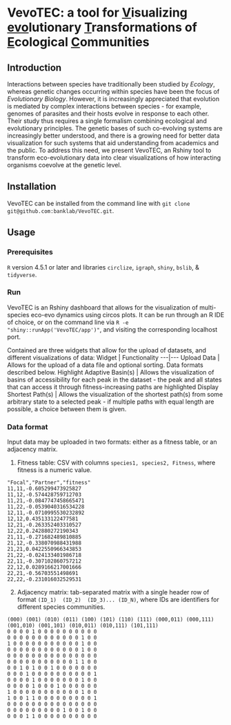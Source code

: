 # VevoTEC: a tool for <ins>V</ins>isualizing <ins>evo</ins>lutionary <ins>T</ins>ransformations of <ins>E</ins>cological <ins>C</ins>ommunities

## Introduction

Interactions between species have traditionally been studied by <i>Ecology</i>, whereas genetic changes occurring within species have been the focus of <i>Evolutionary Biology</i>. However, it is increasingly appreciated that evolution is mediated by complex interactions between species - for example, genomes of parasites and their hosts evolve in response to each other. Their study thus requires a single formalism combining ecological and evolutionary principles. The genetic bases of such co-evolving systems are increasingly better understood, and there is a growing need for better data visualization for such systems that aid understanding from academics and the public. To address this need, we present VevoTEC, an Rshiny tool to transform eco-evolutionary data into clear visualizations of how interacting organisms coevolve at the genetic level.

## Installation

VevoTEC can be installed from the command line with `git clone git@github.com:banklab/VevoTEC.git`.

## Usage

### Prerequisites

`R` version 4.5.1 or later and libraries `circlize`, `igraph`, `shiny`, `bslib`, & `tidyverse`.

### Run

VevoTEC is an Rshiny dashboard that allows for the visualization of multi-species eco-evo dynamics using circos plots. It can be run through an R IDE of choice, or on the command line via `R -e "shiny::runApp('VevoTEC/app')"`, and visiting the corresponding localhost port.   

Contained are three widgets that allow for the upload of datasets, and different visualizations of data:
Widget | Functionality
---|---
Upload Data | Allows for the upload of a data file and optional sorting. Data formats described below. 
Highlight Adaptive Basin(s) | Allows the visualization of basins of accessibility for each peak in the dataset - the peak and all states that can access it through fitness-increasing paths are highlighted
Display Shortest Path(s) | Allows the visualization of the shortest path(s) from some arbitrary state to a selected peak - if multiple paths with equal length are possible, a choice between them is given.

### Data format

Input data may be uploaded in two formats: either as a fitness table, or an adjacency matrix.
1. Fitness table: CSV with columns `species1, species2, Fitness`, where fitness is a numeric value.
```
"Focal","Partner","fitness"
11,11,-0.605299473925827
11,12,-0.574428759712703
11,21,-0.0847747458665471
11,22,-0.0539040316534228
12,11,-0.0710995530232892
12,12,0.435133122477581
12,21,-0.263352403310527
12,22,0.242880272190343
21,11,-0.271682489810885
21,12,-0.338070988431988
21,21,0.0422550966343853
21,22,-0.024133401986718
22,11,-0.307102860757212
22,12,0.0289166217001666
22,21,-0.56703551498691
22,22,-0.231016032529531
```
2. Adjacency matrix: tab-separated matrix with a single header row of format `(ID_1)  (ID_2)  (ID_3)... (ID_N)`, where IDs are identifiers for different species communities. 
```
(000) (001) (010) (011) (100) (101) (110) (111) (000,011) (000,111) (001,010) (001,101) (010,011) (010,111) (101,111)
0 0 0 0 1 0 0 0 0 0 0 0 0 0 0
0 0 0 0 0 0 0 0 0 0 0 0 1 0 0
1 0 0 0 0 0 0 0 0 0 0 0 1 0 0
0 0 0 0 0 0 0 0 0 0 0 0 1 0 0
0 0 0 0 0 0 0 0 0 0 0 0 0 0 0
0 0 0 0 0 0 0 0 0 0 0 1 1 0 0
0 0 1 0 1 0 0 1 0 0 0 0 0 0 0
0 0 0 1 0 0 0 0 0 0 0 0 0 0 1
0 0 0 0 1 0 0 0 0 0 0 0 1 0 0
0 0 0 0 1 0 0 0 1 0 0 0 0 0 0
1 0 0 0 0 0 0 0 0 0 0 0 1 0 0
1 0 0 1 1 0 0 0 0 0 0 0 0 0 1
0 0 0 0 0 0 0 0 0 0 0 0 0 0 0
0 0 0 0 0 0 0 0 0 1 0 0 1 0 0
0 0 0 1 1 0 0 0 0 0 0 0 0 0 0
```

